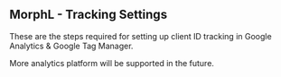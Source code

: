 
## MorphL - Tracking Settings

These are the steps required for setting up client ID tracking in Google Analytics & Google Tag Manager.

More analytics platform will be supported in the future.

